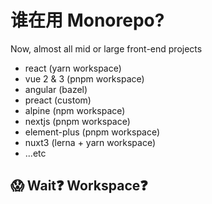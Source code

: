 # 谁在用 Monorepo?

Now, almost all mid or large front-end projects

* react (yarn workspace)
* vue 2 & 3 (pnpm workspace)
* angular (bazel)
* preact (custom)
* alpine (npm workspace)
* nextjs (pnpm workspace)
* element-plus (pnpm workspace)
* nuxt3 (lerna + yarn workspace)
* ...etc

<v-click>

## 😱 Wait❓ Workspace❓

</v-click>
